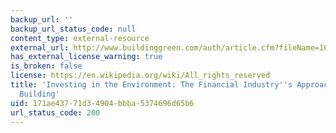 ```yaml
---
backup_url: ''
backup_url_status_code: null
content_type: external-resource
external_url: http://www.buildinggreen.com/auth/article.cfm?fileName=161101a.xml
has_external_license_warning: true
is_broken: false
license: https://en.wikipedia.org/wiki/All_rights_reserved
title: 'Investing in the Environment: The Financial Industry''s Approach to Green
  Building'
uid: 171ae437-71d3-4904-bbba-5374696d65b6
url_status_code: 200
---
```

